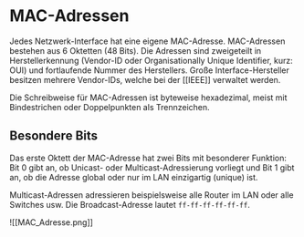 # MAC-Adressen
Jedes Netzwerk-Interface hat eine eigene MAC-Adresse. MAC-Adressen bestehen aus 6 Oktetten (48 Bits). Die Adressen sind zweigeteilt in
Herstellerkennung (Vendor-ID oder Organisationally Unique Identifier, kurz: OUI) und fortlaufende Nummer des Herstellers. Große Interface-Hersteller besitzen mehrere Vendor-IDs, welche bei der [[IEEE]] verwaltet werden.

Die Schreibweise für MAC-Adressen ist byteweise hexadezimal, meist mit Bindestrichen oder Doppelpunkten als Trennzeichen.

## Besondere Bits

Das erste Oktett der MAC-Adresse hat zwei Bits mit besonderer Funktion: Bit 0 gibt an, ob Unicast- oder Multicast-Adressierung vorliegt und Bit 1 gibt an, ob die Adresse global oder nur im LAN einzigartig (unique) ist.

Multicast-Adressen adressieren beispielsweise alle Router im LAN oder alle Switches usw. Die Broadcast-Adresse lautet `ff-ff-ff-ff-ff-ff`.

![[MAC_Adresse.png]]


